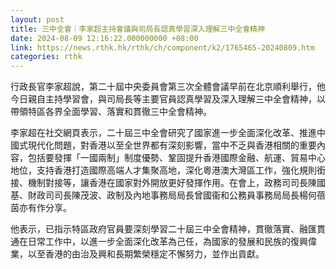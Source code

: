 ```yaml
---
layout: post
title: 三中全會｜李家超主持會議與司局長認真學習深入理解三中全會精神
date: 2024-08-09 12:16:22.000000000 +08:00
link: https://news.rthk.hk/rthk/ch/component/k2/1765465-20240809.htm
categories: rthk
---
```


行政長官李家超說，第二十屆中央委員會第三次全體會議早前在北京順利舉行，他今日親自主持學習會，與司局長等主要官員認真學習及深入理解三中全會精神，以帶領特區各界全面學習、落實和貫徹三中全會精神。

李家超在社交網頁表示，二十屆三中全會研究了國家進一步全面深化改革、推進中國式現代化問題，對香港以至全世界都有深刻影響，當中不乏與香港相關的重要內容，包括要發揮「一國兩制」制度優勢、鞏固提升香港國際金融、航運、貿易中心地位，支持香港打造國際高端人才集聚高地，深化粵港澳大灣區工作，強化規則銜接、機制對接等，讓香港在國家對外開放更好發揮作用。在會上，政務司司長陳國基、財政司司長陳茂波、政制及內地事務局局長曾國衞和公務員事務局局長楊何蓓茵亦有作分享。

他表示，已指示特區政府官員要深刻學習二十屆三中全會精神，貫徹落實、融匯貫通在日常工作中，以進一步全面深化改革為己任，為國家的發展和民族的復興偉業，以至香港的由治及興和長期繁榮穩定不懈努力，並作出貢獻。
